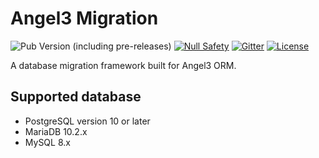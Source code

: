 # Angel3 Migration

![Pub Version (including pre-releases)](https://img.shields.io/pub/v/angel3_migration?include_prereleases)
[![Null Safety](https://img.shields.io/badge/null-safety-brightgreen)](https://dart.dev/null-safety)
[![Gitter](https://img.shields.io/gitter/room/angel_dart/discussion)](https://gitter.im/angel_dart/discussion)
[![License](https://img.shields.io/github/license/dukefirehawk/angel)](https://github.com/dukefirehawk/angel/tree/master/packages/orm/angel_migration/LICENSE)

A database migration framework built for Angel3 ORM.

## Supported database

* PostgreSQL version 10 or later
* MariaDB 10.2.x
* MySQL 8.x
